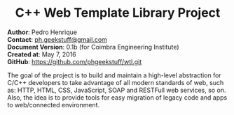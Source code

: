 # <center>**C++ Web Template Library Project**</center>  
**Author**: Pedro Henrique  
**Contact**: ph.geekstuff@gmail.com  
**Document Version**: 0.1b (for Coimbra Engineering Institute)  
**Created at**: May 7, 2016  
**GitHub**: https://github.com/phgeekstuff/wtl.git  
<p />
<p />

The goal of the project is to build and maintain a high-level abstraction for C/C++ developers to take advantage of all modern standards of web, such as: HTTP, HTML, CSS, JavaScript, SOAP and RESTFull web services, so on. Also, the idea is to provide tools for easy migration of legacy code and apps to web/connected environment.

